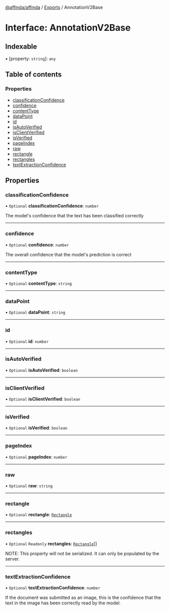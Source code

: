 [@affinda/affinda](../README.md) / [Exports](../modules.md) / AnnotationV2Base

# Interface: AnnotationV2Base

## Indexable

▪ [property: `string`]: `any`

## Table of contents

### Properties

- [classificationConfidence](AnnotationV2Base.md#classificationconfidence)
- [confidence](AnnotationV2Base.md#confidence)
- [contentType](AnnotationV2Base.md#contenttype)
- [dataPoint](AnnotationV2Base.md#datapoint)
- [id](AnnotationV2Base.md#id)
- [isAutoVerified](AnnotationV2Base.md#isautoverified)
- [isClientVerified](AnnotationV2Base.md#isclientverified)
- [isVerified](AnnotationV2Base.md#isverified)
- [pageIndex](AnnotationV2Base.md#pageindex)
- [raw](AnnotationV2Base.md#raw)
- [rectangle](AnnotationV2Base.md#rectangle)
- [rectangles](AnnotationV2Base.md#rectangles)
- [textExtractionConfidence](AnnotationV2Base.md#textextractionconfidence)

## Properties

### classificationConfidence

• `Optional` **classificationConfidence**: `number`

The model's confidence that the text has been classified correctly

___

### confidence

• `Optional` **confidence**: `number`

The overall confidence that the model's prediction is correct

___

### contentType

• `Optional` **contentType**: `string`

___

### dataPoint

• `Optional` **dataPoint**: `string`

___

### id

• `Optional` **id**: `number`

___

### isAutoVerified

• `Optional` **isAutoVerified**: `boolean`

___

### isClientVerified

• `Optional` **isClientVerified**: `boolean`

___

### isVerified

• `Optional` **isVerified**: `boolean`

___

### pageIndex

• `Optional` **pageIndex**: `number`

___

### raw

• `Optional` **raw**: `string`

___

### rectangle

• `Optional` **rectangle**: [`Rectangle`](Rectangle.md)

___

### rectangles

• `Optional` `Readonly` **rectangles**: [`Rectangle`](Rectangle.md)[]

NOTE: This property will not be serialized. It can only be populated by the server.

___

### textExtractionConfidence

• `Optional` **textExtractionConfidence**: `number`

If the document was submitted as an image, this is the confidence that the text in the image has been correctly read by the model.
